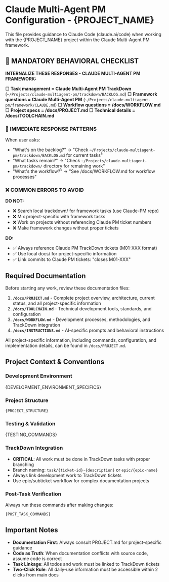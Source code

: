 # Claude Multi-Agent PM Configuration - {PROJECT_NAME}

This file provides guidance to Claude Code (claude.ai/code) when working with the {PROJECT_NAME} project within the Claude Multi-Agent PM framework.

## 🧠 MANDATORY BEHAVIORAL CHECKLIST

**INTERNALIZE THESE RESPONSES - CLAUDE MULTI-AGENT PM FRAMEWORK:**

□ **Task management = Claude Multi-Agent PM TrackDown** (`~/Projects/claude-multiagent-pm/trackdown/BACKLOG.md`)
□ **Framework questions = Claude Multi-Agent PM** (`~/Projects/claude-multiagent-pm/framework/CLAUDE.md`)
□ **Workflow questions = /docs/WORKFLOW.md**
□ **Project specs = /docs/PROJECT.md**
□ **Technical details = /docs/TOOLCHAIN.md**

### 🎯 IMMEDIATE RESPONSE PATTERNS

When user asks:
- "What's on the backlog?" → "Check `~/Projects/claude-multiagent-pm/trackdown/BACKLOG.md` for current tasks"
- "What tasks remain?" → "Check `~/Projects/claude-multiagent-pm/trackdown/` directory for remaining work"  
- "What's the workflow?" → "See /docs/WORKFLOW.md for workflow processes"

### ❌ COMMON ERRORS TO AVOID

**DO NOT:**
- ❌ Search local trackdown/ for framework tasks (use Claude-PM repo)
- ❌ Mix project-specific with framework tasks
- ❌ Work on projects without referencing Claude PM ticket numbers
- ❌ Make framework changes without proper tickets

**DO:**
- ✅ Always reference Claude PM TrackDown tickets (M01-XXX format)
- ✅ Use local docs/ for project-specific information
- ✅ Link commits to Claude PM tickets: "closes M01-XXX"

## Required Documentation

Before starting any work, review these documentation files:

1. **`/docs/PROJECT.md`** - Complete project overview, architecture, current status, and all project-specific information
2. **`/docs/TOOLCHAIN.md`** - Technical development tools, standards, and configuration
3. **`/docs/WORKFLOW.md`** - Development processes, methodologies, and TrackDown integration
4. **`/docs/INSTRUCTIONS.md`** - AI-specific prompts and behavioral instructions

All project-specific information, including commands, configuration, and implementation details, can be found in `/docs/PROJECT.md`.

## Project Context & Conventions

### Development Environment
{DEVELOPMENT_ENVIRONMENT_SPECIFICS}

### Project Structure
```
{PROJECT_STRUCTURE}
```

### Testing & Validation
{TESTING_COMMANDS}

### TrackDown Integration
- **CRITICAL**: All work must be done in TrackDown tasks with proper branching
- Branch naming: `task/{ticket-id}-{description}` or `epic/{epic-name}`
- Always link development work to TrackDown tickets
- Use epic/subticket workflow for complex documentation projects

### Post-Task Verification
Always run these commands after making changes:
```bash
{POST_TASK_COMMANDS}
```

## Important Notes

- **Documentation First**: Always consult PROJECT.md for project-specific guidance
- **Code as Truth**: When documentation conflicts with source code, assume code is correct
- **Task Linkage**: All todos and work must be linked to TrackDown tickets
- **Two-Click Rule**: All daily-use information must be accessible within 2 clicks from main docs